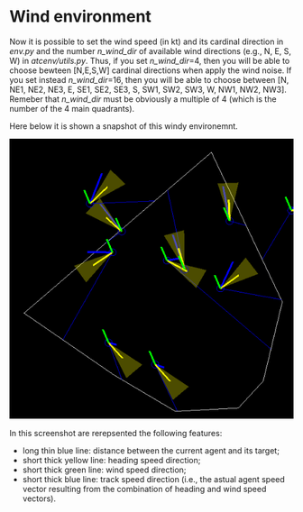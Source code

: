 # Wind environment

Now it is possible to set the wind speed (in kt) and its cardinal direction in _env.py_ and the number _n_wind_dir_ of available wind directions (e.g., N, E, S, W) in _atcenv/utils.py_.
Thus, if you set _n_wind_dir_=4, then you will be able to choose bewteen [N,E,S,W] cardinal directions when apply the wind noise. If you set instead _n_wind_dir_=16, then you will be able to choose between [N, NE1, NE2, NE3, E, SE1, SE2, SE3, S, SW1, SW2, SW3, W, NW1, NW2, NW3]. Remeber that _n_wind_dir_ must be obviously a multiple of 4 (which is the number of the 4 main quadrants).

Here below it is shown a snapshot of this windy environemnt.

![windy env](Images/wind_env_screen.png)

In this screenshot are rerepsented the following features:
  - long thin blue line: distance between the current agent and its target;
  - short thick yellow line: heading speed direction;
  - short thick green line: wind speed direction;
  - short thick blue line: track speed direction (i.e., the astual agent speed vector resulting from the combination of heading and wind speed vectors).
